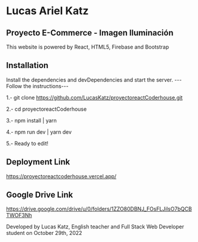 # Lucas Ariel Katz 
## Proyecto E-Commerce - Imagen Iluminación
This website is powered by React, HTML5, Firebase and Bootstrap 

## Installation
Install the dependencies and devDependencies and start the server.
---Follow the instructions--- 

1.- git clone https://github.com/LucasKatz/proyectoreactCoderhouse.git 

2.- cd proyectoreactCoderhouse

3.- npm install | yarn 

4.- npm run dev | yarn dev 

5.- Ready to edit!

## Deployment Link
 https://proyectoreactcoderhouse.vercel.app/
 
 ## Google Drive Link
 https://drive.google.com/drive/u/0/folders/1ZZO80DBNJ_FOsFLJilsO7bQCBTWOF3Nh
 
 Developed by Lucas Katz, English teacher and Full Stack Web Developer student on October 29th, 2022 
